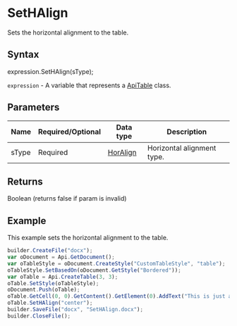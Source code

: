 # SetHAlign

Sets the horizontal alignment to the table.

## Syntax

expression.SetHAlign(sType);

`expression` - A variable that represents a [ApiTable](../ApiTable.md) class.

## Parameters

| **Name** | **Required/Optional** | **Data type** | **Description** |
| ------------- | ------------- | ------------- | ------------- |
| sType | Required | [HorAlign](../../../Enumerations/HorAlign.md) | Horizontal alignment type. |

## Returns

Boolean (returns false if param is invalid)

## Example

This example sets the horizontal alignment to the table.

```javascript
builder.CreateFile("docx");
var oDocument = Api.GetDocument();
var oTableStyle = oDocument.CreateStyle("CustomTableStyle", "table");
oTableStyle.SetBasedOn(oDocument.GetStyle("Bordered"));
var oTable = Api.CreateTable(3, 3);
oTable.SetStyle(oTableStyle);
oDocument.Push(oTable);
oTable.GetCell(0, 0).GetContent().GetElement(0).AddText("This is just a sample text.");
oTable.SetHAlign("center");
builder.SaveFile("docx", "SetHAlign.docx");
builder.CloseFile();
```